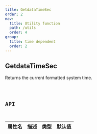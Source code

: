 ```yaml
---
title: GetdataTimeSec
order: 2
nav:
  title: Utility function
  path: /utils
  order: 4
group:
  title: time dependent
  order: 2
---
```


## GetdataTimeSec

Returns the current formatted system time.

<code src='./demos/index.tsx'>

## API

| 属性名 | 描述 | 类型 | 默认值 |
| ------ | ---- | ---- | ------ |
